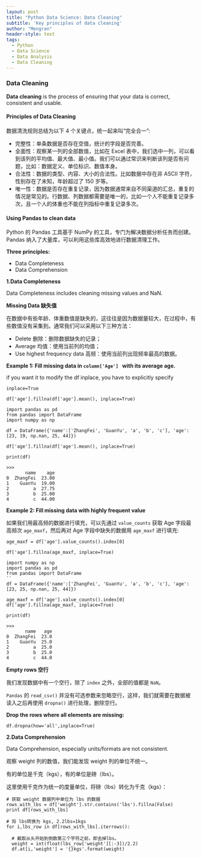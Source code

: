 ```yaml
---
layout: post
title: "Python Data Science: Data Cleaning"
subtitle: 'Key principles of data cleaning' 
author: "Mengran"
header-style: text
tags:
  - Python
  - Data Science
  - Data Analysis
  - Data Cleaning
---
```


### Data Cleaning

**Data cleaning** is the process of ensuring that your data is correct, consistent and usable.


#### Principles of Data Cleaning

数据清洗规则总结为以下 4 个关键点，统一起来叫“完全合一”:

- 完整性：单条数据是否存在空值，统计的字段是否完善。
- 全面性：观察某一列的全部数值，比如在 Excel 表中，我们选中一列，可以看到该列的平均值、最大值、最小值。我们可以通过常识来判断该列是否有问题，比如：数据定义、单位标识、数值本身。
- 合法性：数据的类型、内容、大小的合法性。比如数据中存在非 ASCII 字符，性别存在了未知，年龄超过了 150 岁等。
- 唯一性：数据是否存在重复记录，因为数据通常来自不同渠道的汇总，重复的情况是常见的。行数据、列数据都需要是唯一的，比如一个人不能重复记录多次，且一个人的体重也不能在列指标中重复记录多次。

#### Using Pandas to clean data

Python 的 Pandas 工具基于 NumPy 的工具，专门为解决数据分析任务而创建。Pandas 纳入了大量库，可以利用这些库高效地进行数据清理工作。

**Three principles:**
- Data Completeness
- Data Comprehension

**1.Data Completeness**

Data Completeness includes cleaning missing values and NaN.

**Missing Data 缺失值**

在数据中有些年龄、体重数值是缺失的，这往往是因为数据量较大，在过程中，有些数值没有采集到。通常我们可以采用以下三种方法：
- Delete 删除：删除数据缺失的记录；
- Average 均值：使用当前列的均值；
- Use highest frequency data 高频：使用当前列出现频率最高的数据。

**Example 1: Fill missing data in `column['Age'] ` with its average age.**

if you want it to modify the df inplace, you have to explicitly specify

`inplace=True`

`df['age'].fillna(df['age'].mean(), inplace=True)`

```vim
import pandas as pd
from pandas import DataFrame
import numpy as np

df = DataFrame({'name':['ZhangFei', 'GuanYu', 'a', 'b', 'c'], 'age': [23, 19, np.nan, 25, 44]})

df['age'].fillna(df['age'].mean(), inplace=True)

print(df)

>>>
       name    age
0  ZhangFei  23.00
1    GuanYu  19.00
2         a  27.75
3         b  25.00
4         c  44.00
```

**Example 2: Fill missing data with highly frequent value**

如果我们用最高频的数据进行填充，可以先通过 `value_counts` 获取 Age 字段最高频次 `age_maxf`，然后再对 Age 字段中缺失的数据用 `age_maxf` 进行填充:

`age_maxf = df['age'].value_counts().index[0]`

`df['age'].fillna(age_maxf, inplace=True)`

```vim
import numpy as np
import pandas as pd
from pandas import DataFrame
``
df = DataFrame({'name':['ZhangFei', 'GuanYu', 'a', 'b', 'c'], 'age': [23, 25, np.nan, 25, 44]})

age_maxf = df['age'].value_counts().index[0]
df['age'].fillna(age_maxf, inplace=True)

print(df)

>>>
       name   age
0  ZhangFei  23.0
1    GuanYu  25.0
2         a  25.0
3         b  25.0
4         c  44.0
```

**Empty rows 空行**

我们发现数据中有一个空行，除了 `index` 之外，全部的值都是 `NaN`。

`Pandas` 的 `read_csv()` 并没有可选参数来忽略空行，这样，我们就需要在数据被读入之后再使用 `dropna()` 进行处理，删除空行。

**Drop the rows where all elements are missing:**

`df.dropna(how='all',inplace=True) `

**2.Data Comprehension**

Data Comprehension, especially units/formats are not consistent.

观察 weight 列的数值，我们能发现 weight 列的单位不统一。

有的单位是千克（kgs），有的单位是磅（lbs）。

这里使用千克作为统一的度量单位，将磅（lbs）转化为千克（kgs）：

```vim
# 获取 weight 数据列中单位为 lbs 的数据
rows_with_lbs = df['weight'].str.contains('lbs').fillna(False)
print df[rows_with_lbs]

# 将 lbs转换为 kgs, 2.2lbs=1kgs
for i,lbs_row in df[rows_with_lbs].iterrows():

  # 截取从头开始到倒数第三个字符之前，即去掉lbs。
  weight = int(float(lbs_row['weight'][:-3])/2.2)
  df.at[i,'weight'] = '{}kgs'.format(weight) 
  
```
